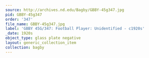 ```yaml
---
source: http://archives.nd.edu/Bagby/GBBY-45g347.jpg
pid: GBBY-45g347
order: '347'
file_name: GBBY-45g347.jpg
label: 'GBBY 45G/347: Football Player: Unidentified - c1920s'
_date: 1920s
object_type: glass plate negative
layout: generic_collection_item
collection: bagby
---
```

